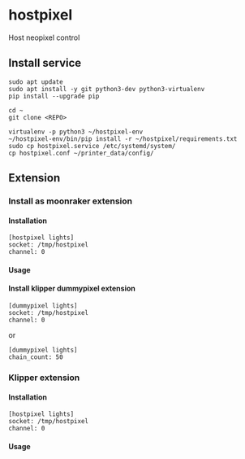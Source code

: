 # hostpixel

Host neopixel control


## Install service
```shell
sudo apt update
sudo apt install -y git python3-dev python3-virtualenv
pip install --upgrade pip

cd ~
git clone <REPO>

virtualenv -p python3 ~/hostpixel-env
~/hostpixel-env/bin/pip install -r ~/hostpixel/requirements.txt
sudo cp hostpixel.service /etc/systemd/system/ 
cp hostpixel.conf ~/printer_data/config/
```

## Extension

### Install as moonraker extension

#### Installation

```
[hostpixel lights]
socket: /tmp/hostpixel
channel: 0
```

#### Usage

#### Install klipper dummypixel extension
```
[dummypixel lights]
socket: /tmp/hostpixel
channel: 0
```
or
```
[dummypixel lights]
chain_count: 50
```

### Klipper extension

#### Installation
```
[hostpixel lights]
socket: /tmp/hostpixel
channel: 0
```

#### Usage
